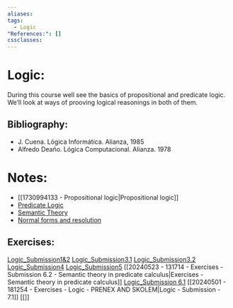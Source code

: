 ```yaml
---
aliases: 
tags:
  - Logic
"References:": []
cssclasses:
---
```

# Logic:
During this course well see the basics of propositional and predicate logic. We’ll look at ways of prooving logical reasonings in both of them. 
## Bibliography: 
+ J. Cuena. Lógica Informática. Alianza, 1985
+ Alfredo Deaño. Lógica Computacional. Alianza. 1978
# Notes:
+ [[1730994133 - Propositional logic|Propositional logic]]
+ [Predicate Logic](../../02%20-%20Atomic/Predicate%20Logic.md)
+ [Semantic Theory](../../02%20-%20Atomic/20240411%20-%20110543%20-Semantic%20Theory.md)
+ [Normal forms and resolution](../../02%20-%20Atomic/20240501%20-%20154905%20-%20Normal%20forms%20and%20resolution.md) 

## Exercises:
[Logic_Submission1&2](../../02%20-%20Atomic/Logic_Submission1&2.md)
[Logic_Submission3.1](../../02%20-%20Atomic/Logic_Submission3.1.md)
[Logic_Submission3.2](../../02%20-%20Atomic/Logic_Submission3.2.md)
[Logic_Submission4](../../02%20-%20Atomic/Logic_Submission4.md)
[Logic_Submission5](../../02%20-%20Atomic/20240409%20-%20115536%20-Logic%20Set%205.md)
[[20240523 - 131714 - Exercises - Submission 6.2 - Semantic theory in predicate calculus|Exercises - Semantic theory in predicate calculus]]
[Logic_Submission 6.1](../../02%20-%20Atomic/20240418%20-%20150156%20-Logic_Submission%206.1.md)
[[20240501 - 181254 - Exercises - Logic - PRENEX AND SKOLEM|Logic - Submission - 7.1]]
[[]]



 

